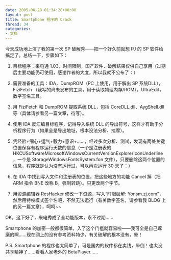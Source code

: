 ```yaml
---
date: 2005-06-28 01:34:28+00:00
layout: post
title: Smartphone 程序的 Crack
thread: 34
categories:
- 文档
---
```


今天成功地上演了我的第一次 SP 破解秀——把一个好久前就想 PJ 的 SP 软件给搞定了。总结一下，步骤如下：

  1. 目标程序：来电通 1.03，时间限制，国产软件，破解结果仅供自己享用（过期后主要功能仍可使用，感谢作者的大度，所以我就不公布了：）

  2. 需要准备的工具：IDA，DumpROM（PC 上使用，用于解出 SP 系统DLL），FiziFetch （我写的尚未发布的工具，用于读取物理内存/ROM），UltraEdit，数字签名工具。

  3. 用 FiziFetch 和 DumpROM 提取系统 DLL，包括 CoreDLL.dll、AygShell.dll 等（具体请参看另一篇文章，待写）。

  4. 使用 IDA 反汇编目标程序，记得导入系统 DLL 的导出符号，这样才有助于分析程序行为（如果全是导出地址，根本没法分析、揣摩）。

  5. 凭经验+细心+运气+毅力+意识+……，经过多次分析、测试，发现有两处关键位置保存有程序运行天数的信息（一个是注册表的 HKCUSoftwareMicrosoftWindowsCurrentVersionExplorerIconUnderline，一个是 StorageWindowsFontsSystem.fon 文件），只要删除这两个位置的信息，程序就是认为没有运行过，可以再次运行 30 天了：）

  6. 在 IDA 中找到写入文件和注册表的位置，把这些地方的功能 Cancel 掉（把 ARM 指令 BNE 改称 B，强制转跳）。只更改两个字节。

  7. 用资源编辑器 ResHacker 修改一下资源，写入“时限破解: Yonsm.zj.com”，然后用特权模式签个名吧，不然无法运行（有关数字签名，请参看我 BLOG 上的另一篇文章），呵呵~~

OK，这下好了，来电秀成了全功能版本，永不过期……

Smartphone 的加密一般都很简单，入了这个门槛就容易啦——我可全是自己琢磨的啊……现在网上的没有参考资料特少，有关破解的根本没有，晕！

P.S. Smartphone 的程序也太简单了，可是国内的软件都在卖钱，晕倒！也太没共享精神了……看看人家老外的 BetaPlayer……

